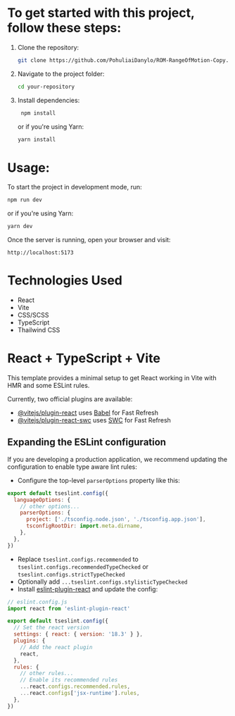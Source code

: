# To get started with this project, follow these steps:

1. Clone the repository:
   ```bash
   git clone https://github.com/PohuliaiDanylo/ROM-RangeOfMotion-Copy.git

2. Navigate to the project folder:
    ```bash
    cd your-repository

3. Install dependencies:
   ```bash
    npm install
   ```
   or if you're using Yarn:
   ```bash
   yarn install
   ```

# Usage:
To start the project in development mode, run:
   ```bash
   npm run dev
   ```
   or if you're using Yarn:
   ```bash
   yarn dev
   ```
   Once the server is running, open your browser and visit:
   ```arduiono
   http://localhost:5173
   ```

# Technologies Used
- React
- Vite
- CSS/SCSS
- TypeScript
- Thailwind CSS

# React + TypeScript + Vite

This template provides a minimal setup to get React working in Vite with HMR and some ESLint rules.

Currently, two official plugins are available:

- [@vitejs/plugin-react](https://github.com/vitejs/vite-plugin-react/blob/main/packages/plugin-react/README.md) uses [Babel](https://babeljs.io/) for Fast Refresh
- [@vitejs/plugin-react-swc](https://github.com/vitejs/vite-plugin-react-swc) uses [SWC](https://swc.rs/) for Fast Refresh

## Expanding the ESLint configuration

If you are developing a production application, we recommend updating the configuration to enable type aware lint rules:

- Configure the top-level `parserOptions` property like this:

```js
export default tseslint.config({
  languageOptions: {
    // other options...
    parserOptions: {
      project: ['./tsconfig.node.json', './tsconfig.app.json'],
      tsconfigRootDir: import.meta.dirname,
    },
  },
})
```

- Replace `tseslint.configs.recommended` to `tseslint.configs.recommendedTypeChecked` or `tseslint.configs.strictTypeChecked`
- Optionally add `...tseslint.configs.stylisticTypeChecked`
- Install [eslint-plugin-react](https://github.com/jsx-eslint/eslint-plugin-react) and update the config:

```js
// eslint.config.js
import react from 'eslint-plugin-react'

export default tseslint.config({
  // Set the react version
  settings: { react: { version: '18.3' } },
  plugins: {
    // Add the react plugin
    react,
  },
  rules: {
    // other rules...
    // Enable its recommended rules
    ...react.configs.recommended.rules,
    ...react.configs['jsx-runtime'].rules,
  },
})
```
